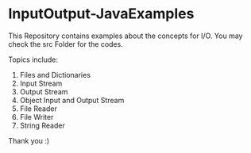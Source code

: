# InputOutput-JavaExamples

This Repository contains examples about the concepts for I/O. You may check the src Folder for the codes.

Topics include:

1. Files and Dictionaries
2. Input Stream
3. Output Stream
4. Object Input and Output Stream
5. File Reader
6. File Writer
7. String Reader

Thank you :)
